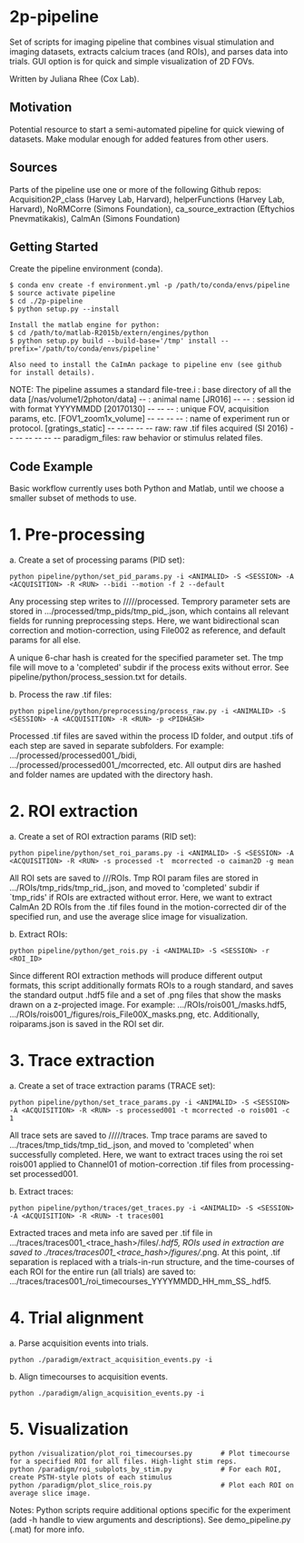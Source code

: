 # 2p-pipeline
Set of scripts for imaging pipeline that combines visual stimulation and imaging datasets, extracts calcium traces (and ROIs), and parses data into trials. GUI option is for quick and simple visualization of 2D FOVs. 

Written by Juliana Rhee (Cox Lab).

## Motivation

Potential resource to start a semi-automated pipeline for quick viewing of datasets. Make modular enough for added features from other users.

## Sources
Parts of the pipeline use one or more of the following Github repos: 
Acquisition2P_class (Harvey Lab, Harvard), helperFunctions (Harvey Lab, Harvard), NoRMCorre (Simons Foundation), ca_source_extraction (Eftychios Pnevmatikakis), CaImAn (Simons Foundation) 

## Getting Started
Create the pipeline environment (conda).
```
$ conda env create -f environment.yml -p /path/to/conda/envs/pipeline
$ source activate pipeline
$ cd ./2p-pipeline
$ python setup.py --install

Install the matlab engine for python:
$ cd /path/to/matlab-R2015b/extern/engines/python
$ python setup.py build --build-base='/tmp' install --prefix='/path/to/conda/envs/pipeline'

Also need to install the CaImAn package to pipeline env (see github for install details).
```
NOTE:  The pipeline assumes a standard file-tree.i
<ROOTDIR>: base directory of all the data [/nas/volume1/2photon/data]
-- <ANIMALID>:  animal name [JR016]
-- -- <SESSION>: session id with format YYYYMMDD [20170130]
-- -- -- <ACQUISITION>: unique FOV, acquisition params, etc. [FOV1_zoom1x_volume]
-- -- -- -- <RUNID>: name of experiment run or protocol. [gratings_static]
-- -- -- -- -- raw: raw .tif files acquired (SI 2016)
-- -- -- -- -- -- paradigm_files: raw behavior or stimulus related files.

## Code Example
Basic workflow currently uses both Python and Matlab, until we choose a smaller subset of methods to use.

# 1. Pre-processing
a. Create a set of processing params (PID set): 
```
python pipeline/python/set_pid_params.py -i <ANIMALID> -S <SESSION> -A <ACQUISITION> -R <RUN> --bidi --motion -f 2 --default
```
Any processing step writes to <ROOTDIR>/<ANIMALID>/<SESSION>/<ACQUISITION>/<RUN>/processed.  Temprory parameter sets are stored in .../processed/tmp_pids/tmp_pid_<pidhash>.json, which contains all relevant fields for running preprocessing steps. Here, we want bidirectional scan correction and motion-correction, using File002 as reference, and default params for all else.

A unique 6-char hash is created for the specified parameter set. The tmp file will move to a 'completed' subdir if the process exits without error.  See pipeline/python/process_session.txt for details.

b.  Process the raw .tif files:
```
python pipeline/python/preprocessing/process_raw.py -i <ANIMALID> -S <SESSION> -A <ACQUISITION> -R <RUN> -p <PIDHASH>
```
Processed .tif files are saved within the process ID folder, and output .tifs of each step are saved in separate subfolders. For example: .../processed/processed001_<pidhash>/bidi, .../processed/processed001_<pidhash>/mcorrected, etc. All output dirs are hashed and folder names are updated with the directory hash.

# 2. ROI extraction
a.  Create a set of ROI extraction params (RID set):
```
python pipeline/python/set_roi_params.py -i <ANIMALID> -S <SESSION> -A <ACQUISITION> -R <RUN> -s processed -t  mcorrected -o caiman2D -g mean 
```
All ROI sets are saved to <ROOTDIR>/<ANIMALID>/<SESSION>/ROIs.  Tmp ROI param files are stored in .../ROIs/tmp_rids/tmp_rid_<roihash>.json, and moved to 'completed' subdir if `tmp_rids' if ROIs are extracted without error. Here, we want to extract CaImAn 2D ROIs from the .tif files found in the motion-corrected dir of the specified run, and use the average slice image for visualization.

b.  Extract ROIs:
```
python pipeline/python/get_rois.py -i <ANIMALID> -S <SESSION> -r <ROI_ID> 
```
Since different ROI extraction methods will produce different output formats, this script additionally formats ROIs to a rough standard, and saves the standard output .hdf5 file and a set of .png files that show the masks drawn on a z-projected image. For example: .../ROIs/rois001_<RIDHASH>/masks.hdf5, .../ROIs/rois001_<RIDHASH>/figures/rois_File00X_masks.png, etc. Additionally, roiparams.json is saved in the ROI set dir.

# 3. Trace extraction
a.  Create a set of trace extraction params (TRACE set):
```
python pipeline/python/set_trace_params.py -i <ANIMALID> -S <SESSION> -A <ACQUISITION> -R <RUN> -s processed001 -t mcorrected -o rois001 -c 1
```
All trace sets are saved to <ROOTDIR>/<ANIMALID>/<SESSION>/<ACQUISITION>/<RUN>/traces. Tmp trace params are saved to .../traces/tmp_tids/tmp_tid_<tracehash>.json, and moved to 'completed' when successfully completed. Here, we want to extract traces using the roi set rois001 applied to Channel01 of motion-correction .tif files from processing-set processed001.

b.  Extract traces:
```
python pipeline/python/traces/get_traces.py -i <ANIMALID> -S <SESSION> -A <ACQUISITION> -R <RUN> -t traces001
```
Extracted traces and meta info are saved per .tif file in .../traces/traces001_<trace_hash>/files/*.hdf5, ROIs used in extraction are saved to ./traces/traces001_<trace_hash>/figures/*.png. At this point, .tif separation is replaced with a trials-in-run structure, and the time-courses of each ROI for the entire run (all trials) are saved to: .../traces/traces001_<tracehash>/roi_timecourses_YYYYMMDD_HH_mm_SS_<filehash>.hdf5.

# 4. Trial alignment
a.  Parse acquisition events into trials.
```
python ./paradigm/extract_acquisition_events.py -i
```
b.  Align timecourses to acquisition events.
```
python ./paradigm/align_acquisition_events.py -i
```

# 5. Visualization
```
python /visualization/plot_roi_timecourses.py       # Plot timecourse for a specified ROI for all files. High-light stim reps.
python /paradigm/roi_subplots_by_stim.py            # For each ROI, create PSTH-style plots of each stimulus 
python /paradigm/plot_slice_rois.py                 # Plot each ROI on average slice image.
```

Notes: Python scripts require additional options specific for the experiment (add -h handle to view arguments and descriptions). See demo_pipeline.py (.mat) for more info. 


